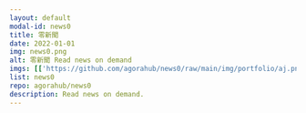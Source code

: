 ```yaml
---
layout: default
modal-id: news0
title: 零新聞
date: 2022-01-01
img: news0.png
alt: 零新聞 Read news on demand
imgs: [['https://github.com/agorahub/news0/raw/main/img/portfolio/aj.png', 'https://agora0.github.io/news/aj'], ['https://github.com/agorahub/news0/raw/main/img/portfolio/cna.png', 'https://agora0.github.io/news/cna'], ['https://github.com/agorahub/news0/raw/main/img/portfolio/dw.png', 'https://agora0.github.io/news/dw'], ['https://github.com/agorahub/news0/raw/main/img/portfolio/joins.png', 'https://agora0.github.io/news/joins'], ['https://github.com/agorahub/news0/raw/main/img/portfolio/kyodo.png', 'https://agora0.github.io/news/kyodo'], ['https://github.com/agorahub/news0/raw/main/img/portfolio/nhk.png', 'https://agora0.github.io/news/nhk'], ['https://github.com/agorahub/news0/raw/main/img/portfolio/nyt.png', 'https://agora0.github.io/news/nyt'], ['https://github.com/agorahub/news0/raw/main/img/portfolio/rthk.png', 'https://agora0.github.io/news/rthk']]
list: news0
repo: agorahub/news0
description: Read news on demand.
---
```

